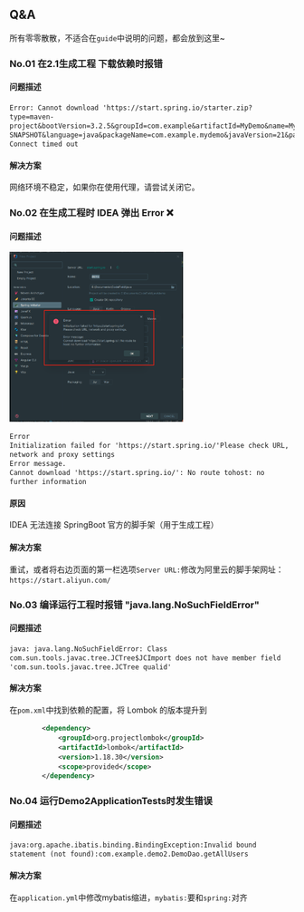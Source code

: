 ## Q&A
所有零零散散，不适合在`guide`中说明的问题，都会放到这里~

### No.01 在2.1生成工程 下载依赖时报错
#### 问题描述
```
Error: Cannot download 'https://start.spring.io/starter.zip?type=maven-project&bootVersion=3.2.5&groupId=com.example&artifactId=MyDemo&name=MyDemo&version=0.0.1-SNAPSHOT&language=java&packageName=com.example.mydemo&javaVersion=21&packaging=jar&description=MyDemo&dependencies=web&dependencies=mybatis&dependencies=devtools&dependencies=lombok&dependencies=jdbc&dependencies=mysql': Connect timed out
```
#### 解决方案
网络环境不稳定，如果你在使用代理，请尝试关闭它。


### No.02 在生成工程时 IDEA 弹出 Error ❌
#### 问题描述
<img src="./images/no02_error.png" height = 300></img>
```
Error
Initialization failed for 'https://start.spring.io/'Please check URL, network and proxy settings
Error message.
Cannot download 'https://start.spring.io/': No route tohost: no further information
```

#### 原因
IDEA 无法连接 SpringBoot 官方的脚手架（用于生成工程）
#### 解决方案
重试，或者将右边页面的第一栏选项`Server URL:`修改为阿里云的脚手架网址：`https://start.aliyun.com/`


### No.03 编译运行工程时报错 "java.lang.NoSuchFieldError"
#### 问题描述
```
java: java.lang.NoSuchFieldError: Class com.sun.tools.javac.tree.JCTree$JCImport does not have member field 'com.sun.tools.javac.tree.JCTree qualid'
```
#### 解决方案
在`pom.xml`中找到依赖的配置，将 Lombok 的版本提升到 
```xml
        <dependency>
            <groupId>org.projectlombok</groupId>
            <artifactId>lombok</artifactId>
            <version>1.18.30</version>
            <scope>provided</scope>
        </dependency>
```

### No.04 运行Demo2ApplicationTests时发生错误
#### 问题描述
```
java:org.apache.ibatis.binding.BindingException:Invalid bound statement (not found):com.example.demo2.DemoDao.getAllUsers
```
#### 解决方案
在`application.yml`中修改mybatis缩进，`mybatis:`要和`spring:`对齐
